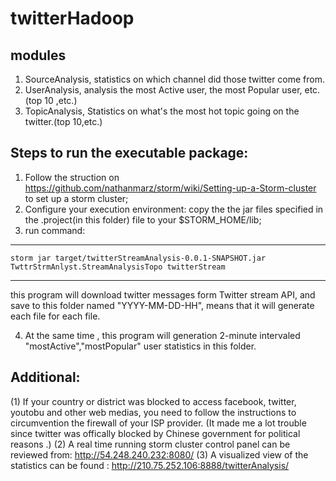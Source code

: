 twitterHadoop
=============

modules
-----
1. SourceAnalysis, statistics on which channel did those twitter come from.
2. UserAnalysis,   analysis the most Active user, the most Popular user, etc. (top 10 ,etc.)
3. TopicAnalysis,  Statistics on what's the most hot topic going on the twitter.(top 10,etc.)


Steps to run the executable package:
------------
1. Follow the struction on https://github.com/nathanmarz/storm/wiki/Setting-up-a-Storm-cluster to set up a storm cluster;
2. Configure your execution environment: copy the the jar files specified in the .project(in this folder) file to your $STORM_HOME/lib;
3. run command:


----
    storm jar target/twitterStreamAnalysis-0.0.1-SNAPSHOT.jar TwttrStrmAnlyst.StreamAnalysisTopo twitterStream
----


   this program will download twitter messages form Twitter stream API, and save to this folder named "YYYY-MM-DD-HH", means that it will generate each file for each file.
   
4. At the same time , this program will generation 2-minute intervaled "mostActive","mostPopular" user statistics in this folder.


Additional:
---------
  (1) If your country or district was blocked to access facebook, twitter, youtobu and other web medias, you need to follow the instructions  to circumvention the firewall of your ISP provider.
     (It made me a lot trouble since twitter was offically blocked by Chinese government for political reasons .)
  (2) A real time running storm cluster control panel can be reviewed from: http://54.248.240.232:8080/
  (3) A visualized view of the statistics can be found : http://210.75.252.106:8888/twitterAnalysis/


